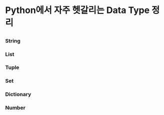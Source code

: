 # Python에서 자주 헷갈리는 Data Type 정리

##

### String
### List
### Tuple
### Set
### Dictionary
### Number
